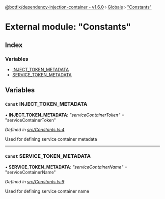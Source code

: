 [@botflx/dependency-injection-container - v1.6.0](../README.md) › [Globals](../globals.md) › ["Constants"](_constants_.md)

# External module: "Constants"

## Index

### Variables

* [INJECT_TOKEN_METADATA](_constants_.md#const-inject_token_metadata)
* [SERVICE_TOKEN_METADATA](_constants_.md#const-service_token_metadata)

## Variables

### `Const` INJECT_TOKEN_METADATA

• **INJECT_TOKEN_METADATA**: *"serviceContainerToken"* = "serviceContainerToken"

*Defined in [src/Constants.ts:4](https://github.com/botflux/dependency-injection-container/blob/9e6a0ea/src/Constants.ts#L4)*

Used for defining service container metadata

___

### `Const` SERVICE_TOKEN_METADATA

• **SERVICE_TOKEN_METADATA**: *"serviceContainerName"* = "serviceContainerName"

*Defined in [src/Constants.ts:9](https://github.com/botflux/dependency-injection-container/blob/9e6a0ea/src/Constants.ts#L9)*

Used for defining service container name
